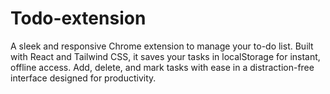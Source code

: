 # Todo-extension
A sleek and responsive Chrome extension to manage your to-do list. Built with React and Tailwind CSS, it saves your tasks in localStorage for instant, offline access. Add, delete, and mark tasks with ease in a distraction-free interface designed for productivity.
